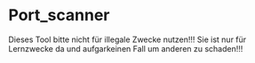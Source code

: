 # Port_scanner

Dieses Tool bitte nicht für illegale Zwecke nutzen!!! Sie ist nur für Lernzwecke da und aufgarkeinen Fall um anderen zu schaden!!!
